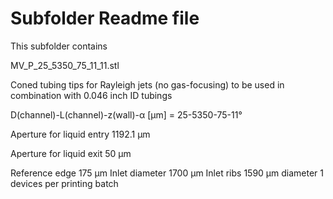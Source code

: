 # Subfolder Readme file
This subfolder contains

MV_P_25_5350_75_11_11.stl

Coned tubing tips for Rayleigh jets (no gas-focusing)
to be used in combination with 0.046 inch ID tubings

D(channel)-L(channel)-z(wall)-α [µm]
= 25-5350-75-11°

Aperture for liquid entry
1192.1 µm

Aperture for liquid exit
50 µm

Reference edge 175 µm
Inlet diameter 1700 µm
Inlet ribs 1590 µm diameter
1 devices per printing batch

